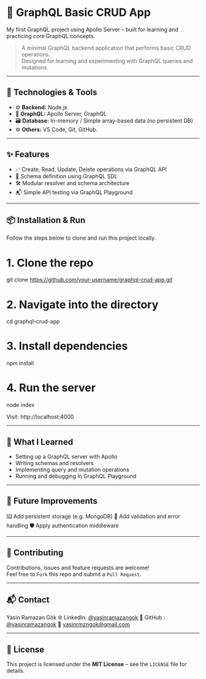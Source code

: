 # 🚀 GraphQL Basic CRUD App
My first GraphQL project using Apollo Server – built for learning and practicing core GraphQL concepts.

> A minimal GraphQL backend application that performs basic CRUD operations.  
> Designed for learning and experimenting with GraphQL queries and mutations.

---

## 🧰 Technologies & Tools

- ⚙️ **Backend:** Node.js
- 🧪 **GraphQL:** Apollo Server, GraphQL
- 🗃️ **Database:** In-memory / Simple array-based data (no persistent DB)
- ⚙ **Others:** VS Code, Git, GitHub.

---

## ✨ Features

- ✅ Create, Read, Update, Delete operations via GraphQL API
- 📜 Schema definition using GraphQL SDL
- 🛠️ Modular resolver and schema architecture
- 📬 Simple API testing via GraphQL Playground

---

## 📦 Installation & Run

Follow the steps below to clone and run this project locally.

# 1. Clone the repo
git clone https://github.com/your-username/graphql-crud-app.git

# 2. Navigate into the directory
cd graphql-crud-app

# 3. Install dependencies
npm install

# 4. Run the server
node index

Visit: http://localhost:4000

---

## 🧠 What I Learned

- Setting up a GraphQL server with Apollo
- Writing schemas and resolvers
- Implementing query and mutation operations
- Running and debugging in GraphQL Playground

---

## 📌 Future Improvements

⌨️ Add persistent storage (e.g. MongoDB)
🧪 Add validation and error handling
🛡️ Apply authentication middleware

---

## 🤝 Contributing

Contributions, issues and feature requests are welcome!  
Feel free to `Fork` this repo and submit a `Pull Request`.

---

## 📬 Contact

Yasin Ramazan Gök
🌐 LinkedIn: [@yasinramazangok](https://linkedin.com/in/yasinramazangok) 
🐙 GitHub  : [@yasinramazangok](https://github.com/yasinramazangok)
📧 yasinrmzngok@gmail.com  

---

## 📝 License

This project is licensed under the **MIT License** – see the `LICENSE` file for details.
